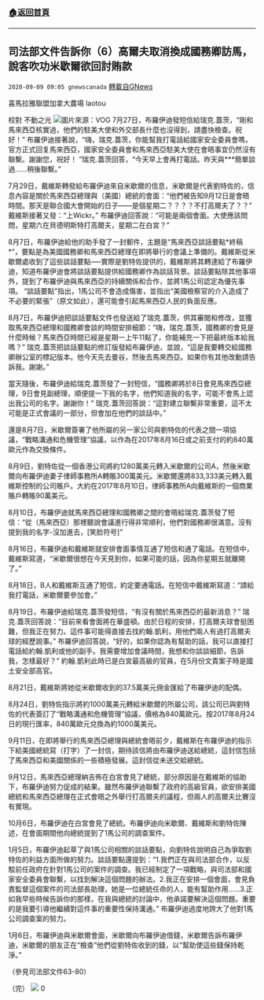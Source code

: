###  [:house:返回首頁](https://github.com/ourhimalayas/txt)
---

## 司法部文件告訴你（6）高爾夫取消換成國務卿訪馬，說客吹功米歇爾欲回討賄款
`2020-09-09 09:05 gnewscanada` [轉載自GNews](https://gnews.org/zh-hant/343178/)

喜馬拉雅聯盟加拿大農場 laotou

校對 不動之光
![](https://s3.amazonaws.com/gnews-media-offload/wp-content/uploads/2020/09/09083009/unknown1.png)圖片來源：VOG 
7月27日，布羅伊迪發短信給瑞克.蓋茨，“剛和馬來西亞核實過，他們的駐美大使和外交部長什麼也沒得到，請盡快檢查。祝好！” 布羅伊迪接著說，“嗨，瑞克.蓋茨，你能幫我打電話給國家安全委員會嗎，官方正式回复馬來西亞，國家安全委員會和馬來西亞駐美大使在會晤事宜仍然沒有聯繫。謝謝您，祝好！ ”瑞克.蓋茨回答，“今天早上會再打電話。昨天與\*\*\*簡單談過……稍後聯繫。”

7月29日，戴維斯轉發給布羅伊迪來自米歇爾的信息，米歇爾是代表劉特佐的，信息內容是關於馬來西亞總理與（美國）總統的會面：“他們被告知9月12日是會晤時間。那天是聯合國大會開始的日子——是個星期二？？？？不打高爾夫了？？” 戴維斯接著又發：“上Wickr。” 布羅伊迪回答說：“可能是兩個會面。大使應該問問，星期六在貝德明斯特打高爾夫，星期二在白宮？”

8月7日，布羅伊迪給他的助手發了一封郵件，主題是“馬來西亞談話要點\*終稿\*”，要點是為美國國務卿和馬來西亞總理在即將舉行的會議上準備的。戴維斯從米歇爾處收到了這些談話要點—–實際是劉特佐提供的，戴維斯將其轉達給了布羅伊迪，知道布羅伊迪會將談話要點提供給國務卿作為談話背景。談話要點除其他事項外，提到了布羅伊迪與馬來西亞的持續關係和合作，並將1馬公司認定為優先事項。 “談話要點”指出，1馬公司不會造成傷害，並指出“美國檢察官的介入造成了不必要的緊張”（原文如此），還可能會引起馬來西亞人民的負面反應。

8月7日，布羅伊迪把談話要點文件也發送給了瑞克.蓋茨，供其審閱和修改，並獲取馬來西亞總理和國務卿會談的時間安排細節：“嗨，瑞克.蓋茨，國務卿的會見是什麼時候？馬來西亞時間已經是星期一上午11點了，你能補充一下把最終版本給我嗎？” 瑞克.蓋茨把談話要點的修訂版發給布羅伊迪，並說，“這是我要轉交給國務卿辦公室的標記版本。他今天先去曼谷，然後去馬來西亞。如果你有其他改動請告訴我。謝謝。”

當天隨後，布羅伊迪給瑞克.蓋茨發了一封短信，“國務卿將於8日會見馬來西亞總理，9日會見副總理，順便提一下我的名字，他們知道我的名字，可能不會馬上認出我公司的名字。謝謝你！” 瑞克.蓋茨回答說：“這對建立聯繫非常重要，這不太可能是正式會議的一部分，但會加在他們的談話中。”

還是8月7日，米歇爾簽署了他所屬的另一家公司與劉特佐的代表之間一項協議，“戰略溝通和危機管理”協議，以作為在2017年8月16日或之前支付的約840萬歐元作為交換條件。

8月9日，劉特佐從一個香港公司將約1280萬美元轉入米歇爾的公司A，然後米歇爾向布羅伊迪妻子律師事務所A轉賬300萬美元。米歇爾還將833,333美元轉入戴維斯控制的公司賬戶。大約在2017年8月10日，律師事務所A向戴維斯的一個商業賬戶轉賬90萬美元。

8月10日，布羅伊迪就馬來西亞總理和國務卿之間的會晤給瑞克.蓋茨發了短信：“從（馬來西亞）那裡聽說會議進行得非常順利，他們對國務卿很滿意。沒有提到我的名字-沒加進去，[笑脸符号]”

8月16日，布羅伊迪和戴維斯就安排會面事情互通了短信和通了電話。在短信中，戴維斯寫道，“米歇爾很想在今天見到你，如果可能的話，因為你星期五就離開了。”

8月18日，B人和戴維斯互通了短信，約定要通電話。在短信中戴維斯寫道：“請給我打電話，米歇爾要參加會。”

8月19日，布羅伊迪給瑞克.蓋茨發短信，“有沒有關於馬來西亞的最新消息？” 瑞克.蓋茨回答說：“目前來看會面將在華盛頓。由於日程的安排，打高爾夫球會挺困難，但我正在努力。這件事可能得直接去找約翰.凱利，用他們兩人有過打高爾夫球的經歷說事。” 布羅伊迪回答說，“好的，如果你認為有幫助的話，我可以直接打電話給約翰.凱利或他的副手。我需要增加會議時間，我想和你談談細節，告訴我，怎樣最好？” 約翰.凱利此時已是白宮最高級的官員，在5月份文貴案子時是國土安全部高官。

8月21日，戴維斯將她從米歇爾收到的37.5萬美元佣金匯給了布羅伊迪的配偶。

8月24日，劉特佐指示將約1000萬美元轉給米歇爾的所屬公司，該公司已與劉特佐的代表簽訂了“戰略溝通和危機管理”協議，價格為840萬歐元。按2017年8月24日的現行匯率，840萬歐元兌換為約1000萬美元。

9月11日，在即將舉行的馬來西亞總理與總統會晤前夕，戴維斯在布羅伊迪的指示下給美國總統寫（打字）了一封信，期待該信將由布羅伊迪送給總統，這封信包括了馬來西亞和美國關係的一些積極發展。這封信從未送交給總統。

9月12日，馬來西亞總理納吉佈在白宮會見了總統，部分原因是在戴維斯的協助下，布羅伊迪努力促成的結果。雖然布羅伊迪聯繫了政府的高級官員，欲安排美國總統和馬來西亞總理在正式會晤之外舉行打高爾夫的議程，但兩人的高爾夫比賽沒有實現。

10月6日，布羅伊迪在白宮會見了總統。布羅伊迪向米歇爾、戴維斯和劉特佐陳述，在會面期間他向總統提到了1馬公司的調查案件。

1月5日，布羅伊迪起草了與1馬公司相關的談話要點，向劉特佐說明自己為爭取劉特佐的利益方面所做的努力。談話要點還提到：“1.我們正在與司法部合作，以反駁前任政府在針對1馬公司的案件的調查。我已經制定了一項戰略，與司法部和國家安全委員會聯繫，以找到解決這個問題的辦法。2.我正在安排一個會面，會見負責監督這個案件的司法部長助理，她是一位總統任命的人，能有幫助作用……3.正如我早些時候告訴你的那樣，在我與總統的討論中，他承諾要解決這個問題。重要的是我要引導他繼續對這件事的重要性保持溝通。” 布羅伊迪過度地誇大了他對1馬公司調查案的努力。

1月6日，布羅伊迪與米歇爾會面，米歇爾向布羅伊迪借錢，米歇爾告訴布羅伊迪，米歇爾的朋友正在“檢查”他們從劉特佐收到的錢，以“幫助使這些錢保持乾淨。”

（參見司法部文件63-80）

（完）
![](https://s3.amazonaws.com/gnews-media-offload/wp-content/uploads/2020/09/09090532/%E6%80%BB%E5%8A%A0%E9%80%9F1-3.gif)
0
